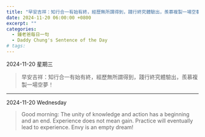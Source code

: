 ```yaml
---
title: "早安吉祥：知行合一有始有終，經歷無所謂得到，踐行終究體驗出，羨慕複製一場空夢！ <br> Good morning: The unity of knowledge and action has a beginning and an end. Experience does not mean gain. Practice will eventually lead to experience. Envy is an empty dream!"
date: 2024-11-20 06:00:00 +0800
excerpt: ""
categories:
  - 鍾老爸每日一句
  - Daddy Chung's Sentence of the Day
# tags:
---
```


2024-11-20 星期三

> 早安吉祥：知行合一有始有終，經歷無所謂得到，踐行終究體驗出，羨慕複製一場空夢！

---

2024-11-20 Wednesday

> Good morning: The unity of knowledge and action has a beginning and an end. Experience does not mean gain. Practice will eventually lead to experience. Envy is an empty dream!
